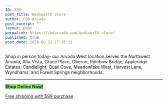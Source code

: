 ```yaml
---
ID: 320
post_title: Wadsworth Store
author: CBD Arvada
post_excerpt: ""
layout: page
permalink: https://cbdarvada.com/wadsworth-store/
published: true
post_date: 2020-08-22 17:15:11
---
```

<!-- wp:paragraph -->
<p>Shop in person today- our Arvada West location serves the Northwest Arvada, Alta Vista, Grace Place, Oberon, Rainbow Bridge, Appleridge Estates, Candlelight, Quail Cove, Meadowlake West, Harvest Lane, Wyndhams, and Forest Springs neighborhoods.</p>
<!-- /wp:paragraph -->

<!-- wp:separator -->
<hr class="wp-block-separator"/>
<!-- /wp:separator -->

<!-- wp:buttons -->
<div class="wp-block-buttons"><!-- wp:button {"style":{"color":{"gradient":"radial-gradient(rgb(202,248,128) 0%,rgb(113,206,126) 100%)"}},"className":"is-style-outline"} -->
<div class="wp-block-button is-style-outline"><a class="wp-block-button__link has-background" style="background:radial-gradient(rgb(202,248,128) 0%,rgb(113,206,126) 100%)"><strong>Shop Online Now!</strong></a></div>
<!-- /wp:button --></div>
<!-- /wp:buttons -->

<!-- wp:paragraph {"align":"center"} -->
<p class="has-text-align-center"><a href="https://cbdarvada.com/shop-online-now/">Free shipping with $99 purchase</a></p>
<!-- /wp:paragraph -->